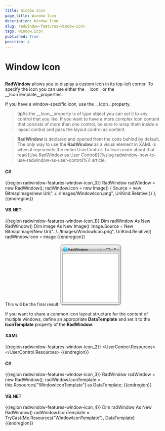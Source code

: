 ```yaml
---
title: Window Icon
page_title: Window Icon
description: Window Icon
slug: radwindow-features-window-icon
tags: window,icon
published: True
position: 4
---
```


# Window Icon



## 

__RadWindow__ allows you to display a custom icon in its top-left corner. To specify the icon you can use either the __Icon__or the __IconTemplate__properties.

If you have a window-specific icon, use the __Icon__property.

>tipAs the __Icon__property is of type object you can set it to any control that you like. If you want to have a more complex icon content that consists of more than one control, be sure to wrap them inside a layout control and pass the layout control as content.

>__RadWindow__ is declared and opened from the code behind by default. The only way to use the __RadWindow__ as a visual element in XAML is when it reprsenets
            the entire UserControl. To learn more about that read [Use RadWindow as User Control]({%slug radwindow-how-to-use-radwindow-as-user-control%}) article.
          

#### __C#__

{{region radwindow-features-window-icon_0}}
	RadWindow radWindow = new RadWindow();
	radWindow.Icon = new Image()
	{
	    Source = new BitmapImage(new Uri("../../Images/WindowIcon.png", UriKind.Relative ))
	};
	{{endregion}}



#### __VB.NET__

{{region radwindow-features-window-icon_1}}
	Dim radWindow As New RadWindow()
	Dim image As New Image()
	image.Source = New BitmapImage(New Uri("../../Images/WindowIcon.png", UriKind.Relative))
	radWindow.Icon = image
	{{endregion}}



This will be the final result:![Rad Window Features Window Icon 01](images/RadWindow_Features_Window_Icon_01.png)

If you want to share a common icon layout structure for the content of multiple windows, define an appropriate __DataTemplate__ and set it to the __IconTemplate__ property of the __RadWindow__.

#### __XAML__

{{region radwindow-features-window-icon_2}}
	<UserControl.Resources>
	    <DataTemplate x:Key="WindowIconTemplate">
	        <Image Source="/Images/WindowIcon.png"
	               Stretch="None" />
	    </DataTemplate>
	</UserControl.Resources>
	{{endregion}}



#### __C#__

{{region radwindow-features-window-icon_3}}
	RadWindow radWindow = new RadWindow();
	radWindow.IconTemplate = this.Resources["WindowIconTemplate"] as DataTemplate;
	{{endregion}}



#### __VB.NET__

{{region radwindow-features-window-icon_4}}
	Dim radWindow As New RadWindow()
	radWindow.IconTemplate = TryCast(Me.Resources("WindowIconTemplate"), DataTemplate)
	{{endregion}}


